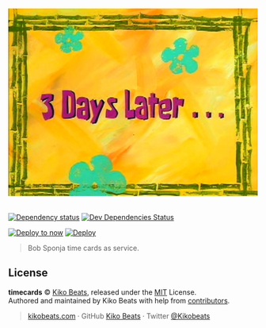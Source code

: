 <p align="center">
  <br>
  <img src="/static/3_DAYS.jpg" alt="timecards">
  <br>
  <br>
</p>

[![Dependency status](https://img.shields.io/david/Kikobeats/timecards.svg?style=flat-square)](https://david-dm.org/Kikobeats/timecards)
[![Dev Dependencies Status](https://img.shields.io/david/dev/Kikobeats/timecards.svg?style=flat-square)](https://david-dm.org/Kikobeats/timecards#info=devDependencies)

[![Deploy to now](https://deploy.now.sh/static/button.svg)](https://deploy.now.sh/?repo=https://github.com/Kikobeats/timecards)
[![Deploy](https://www.herokucdn.com/deploy/button.svg)](https://heroku.com/deploy)

> Bob Sponja time cards as service.

## License

**timecards** © [Kiko Beats](https://kikobeats.com), released under the [MIT](https://github.com/Kikobeats/timecards/blob/master/LICENSE.md) License.<br>
Authored and maintained by Kiko Beats with help from [contributors](https://github.com/Kikobeats/timecards/contributors).

> [kikobeats.com](https://kikobeats.com) · GitHub [Kiko Beats](https://github.com/Kikobeats) · Twitter [@Kikobeats](https://twitter.com/Kikobeats)
